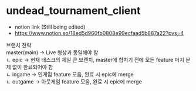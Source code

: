 # undead_tournament_client
- notion link (Still being edited)
- https://www.notion.so/18ed5d960fb0808e99ecfaad5b887a22?pvs=4


브랜치 전략  
master(main) -> Live 형상과 동일해야 함  
ㄴ epic -> 현재 태스크의 제일 큰 브랜치, master에 합치기 전에 모든 feature 머지 문제 없이 완료되어야 함  
  ㄴ ingame -> 인게임 feature 모음, 완료 시 epic에 merge  
  ㄴ outgame -> 아웃게임 feature 모음, 완료 시 epic에 merge  
